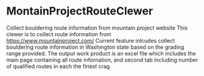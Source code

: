 # MontainProjectRouteClewer
Collect bouldering route information from mountain project website
This clewer is to collect route information from https://www.mountainproject.com/
Current feature inlcudes collect bouldering route information in Washington state based on the grading range provided. 
The output work product is an excel file which includes the main page containing all route infornation, and second tab including number of qualified routes in each the finest crag
